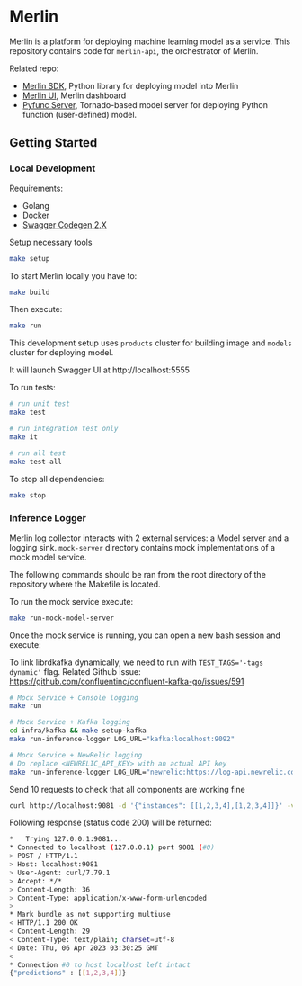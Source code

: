 # Merlin

Merlin is a platform for deploying machine learning model as a service.
This repository contains code for `merlin-api`, the orchestrator of Merlin.

Related repo:

- [Merlin SDK](./merlin/merlin-sdk), Python library for deploying model into Merlin
- [Merlin UI](./merlin-ui), Merlin dashboard
- [Pyfunc Server](./pyfunc-server), Tornado-based model server for deploying Python function (user-defined) model.

## Getting Started

### Local Development

Requirements:

- Golang
- Docker
- [Swagger Codegen 2.X](https://github.com/swagger-api/swagger-codegen)

Setup necessary tools

```bash
make setup
```

To start Merlin locally you have to:

```bash
make build
```

Then execute:

```bash
make run
```

This development setup uses `products` cluster for building image and `models` cluster for deploying model.

It will launch Swagger UI at http://localhost:5555

To run tests:

```bash
# run unit test
make test

# run integration test only
make it

# run all test
make test-all
```

To stop all dependencies:

```bash
make stop
```

### Inference Logger

Merlin log collector interacts with 2 external services: a Model server and a logging sink. `mock-server` directory contains mock implementations of a mock model service.

The following commands should be ran from the root directory of the repository where the Makefile is located.

To run the mock service execute:
```bash
make run-mock-model-server
```

Once the mock service is running, you can open a new bash session and execute:

To link librdkafka dynamically, we need to run with `TEST_TAGS='-tags dynamic'` flag.
Related Github issue: https://github.com/confluentinc/confluent-kafka-go/issues/591

```bash
# Mock Service + Console logging
make run

# Mock Service + Kafka logging
cd infra/kafka && make setup-kafka
make run-inference-logger LOG_URL="kafka:localhost:9092"

# Mock Service + NewRelic logging
# Do replace <NEWRELIC_API_KEY> with an actual API key
make run-inference-logger LOG_URL="newrelic:https://log-api.newrelic.com/log/v1?<NEWRELIC_API_KEY>"
```


Send 10 requests to check that all components are working fine
```bash
curl http://localhost:9081 -d '{"instances": [[1,2,3,4],[1,2,3,4]]}' -v
```

Following response (status code 200) will be returned:
```bash
*   Trying 127.0.0.1:9081...
* Connected to localhost (127.0.0.1) port 9081 (#0)
> POST / HTTP/1.1
> Host: localhost:9081
> User-Agent: curl/7.79.1
> Accept: */*
> Content-Length: 36
> Content-Type: application/x-www-form-urlencoded
>
* Mark bundle as not supporting multiuse
< HTTP/1.1 200 OK
< Content-Length: 29
< Content-Type: text/plain; charset=utf-8
< Date: Thu, 06 Apr 2023 03:30:25 GMT
<
* Connection #0 to host localhost left intact
{"predictions" : [[1,2,3,4]]}
```
